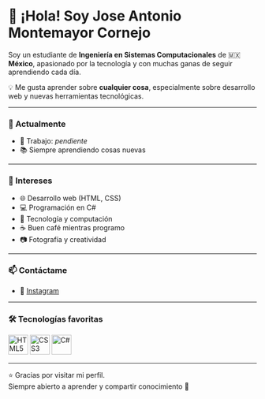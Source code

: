 # 👋 ¡Hola! Soy Jose Antonio Montemayor Cornejo

Soy un estudiante de **Ingeniería en Sistemas Computacionales** de 🇲🇽 **México**, apasionado por la tecnología y con muchas ganas de seguir aprendiendo cada día.  

💡 Me gusta aprender sobre **cualquier cosa**, especialmente sobre desarrollo web y nuevas herramientas tecnológicas.

---

### 🚀 Actualmente
- 💼 Trabajo: *pendiente*
- 📚 Siempre aprendiendo cosas nuevas

---

### 🧠 Intereses
- 🌐 Desarrollo web (HTML, CSS)
- 💻 Programación en C#
- 🤖 Tecnología y computación
- ☕ Buen café mientras programo
- 📷 Fotografía y creatividad

---

### 📫 Contáctame
- 📸 [Instagram](https://www.instagram.com/darka18204/)

---

### 🛠️ Tecnologías favoritas
<p align="left">
  <img src="https://cdn.jsdelivr.net/gh/devicons/devicon/icons/html5/html5-original.svg" alt="HTML5" width="40" height="40"/>
  <img src="https://cdn.jsdelivr.net/gh/devicons/devicon/icons/css3/css3-original.svg" alt="CSS3" width="40" height="40"/>
  <img src="https://cdn.jsdelivr.net/gh/devicons/devicon/icons/csharp/csharp-original.svg" alt="C#" width="40" height="40"/>
</p>

---

⭐ Gracias por visitar mi perfil.  
Siempre abierto a aprender y compartir conocimiento 🚀
